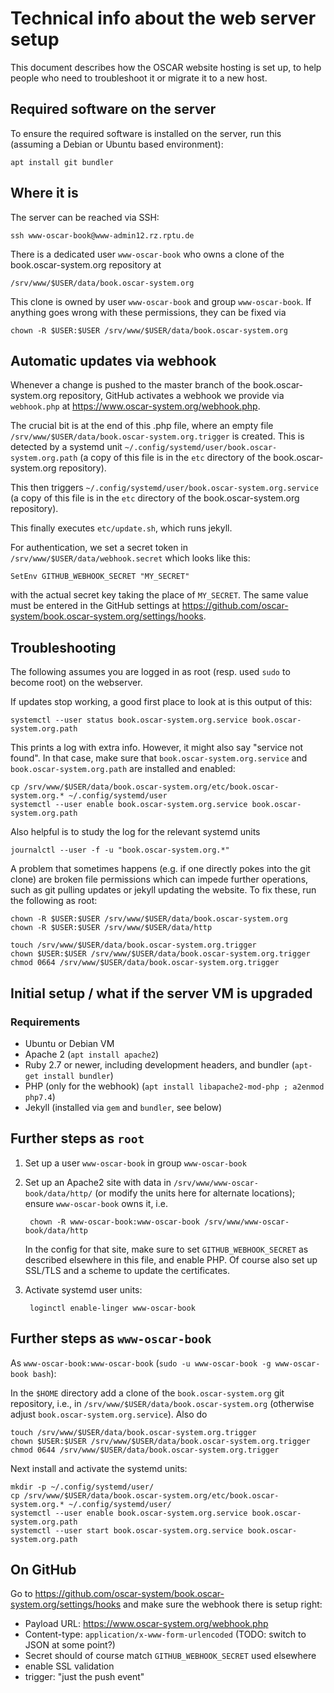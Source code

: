 # Technical info about the web server setup

This document describes how the OSCAR website hosting is set up, to help
people who need to troubleshoot it or migrate it to a new host.

## Required software on the server

To ensure the required software is installed on the server, run this
(assuming a Debian or Ubuntu based environment):

    apt install git bundler


## Where it is

The server can be reached via SSH:

    ssh www-oscar-book@www-admin12.rz.rptu.de

There is a dedicated user `www-oscar-book` who owns a clone of the book.oscar-system.org
repository at

    /srv/www/$USER/data/book.oscar-system.org

This clone is owned by user `www-oscar-book` and group `www-oscar-book`. If anything goes
wrong with these permissions, they can be fixed via

    chown -R $USER:$USER /srv/www/$USER/data/book.oscar-system.org

## Automatic updates via webhook

Whenever a change is pushed to the master branch of the book.oscar-system.org
repository, GitHub activates a webhook we provide via `webhook.php` at
<https://www.oscar-system.org/webhook.php>.

The crucial bit is at the end of this .php file, where an empty file
`/srv/www/$USER/data/book.oscar-system.org.trigger` is created. This is detected by a
systemd unit `~/.config/systemd/user/book.oscar-system.org.path` (a copy of this file is
in the `etc` directory of the book.oscar-system.org repository).

This then triggers `~/.config/systemd/user/book.oscar-system.org.service`
(a copy of this file is in the `etc` directory of the book.oscar-system.org repository).

This finally executes `etc/update.sh`, which runs jekyll.


For authentication, we set a secret token in `/srv/www/$USER/data/webhook.secret`
which looks like this:

    SetEnv GITHUB_WEBHOOK_SECRET "MY_SECRET"

with the actual secret key taking the place of `MY_SECRET`. The same value
must be entered in the GitHub settings at
<https://github.com/oscar-system/book.oscar-system.org/settings/hooks>.


## Troubleshooting

The following assumes you are logged in as root (resp. used `sudo` to become root)
on the webserver.

If updates stop working, a good first place to look at is this output of this:

    systemctl --user status book.oscar-system.org.service book.oscar-system.org.path

This prints a log with extra info. However, it might also say "service not
found". In that case, make sure that `book.oscar-system.org.service` and
`book.oscar-system.org.path` are installed and enabled:

    cp /srv/www/$USER/data/book.oscar-system.org/etc/book.oscar-system.org.* ~/.config/systemd/user
    systemctl --user enable book.oscar-system.org.service book.oscar-system.org.path

Also helpful is to study the log for the relevant systemd units

    journalctl --user -f -u "book.oscar-system.org.*"

A problem that sometimes happens (e.g. if one directly pokes into the git
clone) are broken file permissions which can impede further operations, such
as git pulling updates or jekyll updating the website. To fix these, run the
following as root:

    chown -R $USER:$USER /srv/www/$USER/data/book.oscar-system.org
    chown -R $USER:$USER /srv/www/$USER/data/http

    touch /srv/www/$USER/data/book.oscar-system.org.trigger
    chown $USER:$USER /srv/www/$USER/data/book.oscar-system.org.trigger
    chmod 0664 /srv/www/$USER/data/book.oscar-system.org.trigger


## Initial setup / what if the server VM is upgraded

### Requirements

- Ubuntu or Debian VM
- Apache 2 (`apt install apache2`)
- Ruby 2.7 or newer, including development headers, and bundler (`apt-get install bundler`)
- PHP (only for the webhook) (`apt install libapache2-mod-php ; a2enmod php7.4`)
- Jekyll (installed via `gem` and `bundler`, see below)


## Further steps as `root`

1. Set up a user `www-oscar-book` in group `www-oscar-book`

2. Set up an Apache2 site with data in `/srv/www/www-oscar-book/data/http/` (or modify the units
   here for alternate locations); ensure `www-oscar-book` owns it, i.e.

        chown -R www-oscar-book:www-oscar-book /srv/www/www-oscar-book/data/http

   In the config for that site, make sure to set `GITHUB_WEBHOOK_SECRET` as described
   elsewhere in this file, and enable PHP.
   Of course also set up SSL/TLS and a scheme to update the certificates.

3. Activate systemd user units:

        loginctl enable-linger www-oscar-book

## Further steps as `www-oscar-book`

As `www-oscar-book:www-oscar-book`  (`sudo -u www-oscar-book -g www-oscar-book bash`):

In the `$HOME` directory add a clone of the `book.oscar-system.org` git repository, i.e.,
in `/srv/www/$USER/data/book.oscar-system.org` (otherwise adjust `book.oscar-system.org.service`). Also do

    touch /srv/www/$USER/data/book.oscar-system.org.trigger
    chown $USER:$USER /srv/www/$USER/data/book.oscar-system.org.trigger
    chmod 0644 /srv/www/$USER/data/book.oscar-system.org.trigger

Next install and activate the systemd units:

    mkdir -p ~/.config/systemd/user/
    cp /srv/www/$USER/data/book.oscar-system.org/etc/book.oscar-system.org.* ~/.config/systemd/user/
    systemctl --user enable book.oscar-system.org.service book.oscar-system.org.path
    systemctl --user start book.oscar-system.org.service book.oscar-system.org.path


## On GitHub

Go to <https://github.com/oscar-system/book.oscar-system.org/settings/hooks> and
make sure the webhook there is setup right:

 - Payload URL: <https://www.oscar-system.org/webhook.php>
 - Content-type: `application/x-www-form-urlencoded` (TODO: switch to JSON at some point?)
 - Secret should of course match `GITHUB_WEBHOOK_SECRET` used elsewhere
 - enable SSL validation
 - trigger: "just the push event"
